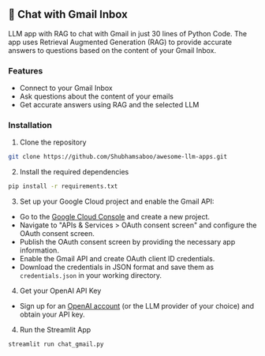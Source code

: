 ## 📨 Chat with Gmail Inbox 

LLM app with RAG to chat with Gmail in just 30 lines of Python Code. The app uses Retrieval Augmented Generation (RAG) to provide accurate answers to questions based on the content of your Gmail Inbox.

### Features

- Connect to your Gmail Inbox
- Ask questions about the content of your emails
- Get accurate answers using RAG and the selected LLM

### Installation

1. Clone the repository

```bash
git clone https://github.com/Shubhamsaboo/awesome-llm-apps.git
```
2. Install the required dependencies

```bash
pip install -r requirements.txt
```

3. Set up your Google Cloud project and enable the Gmail API:

- Go to the [Google Cloud Console](https://console.cloud.google.com/) and create a new project.
- Navigate to "APIs & Services > OAuth consent screen" and configure the OAuth consent screen.
- Publish the OAuth consent screen by providing the necessary app information.
- Enable the Gmail API and create OAuth client ID credentials.
- Download the credentials in JSON format and save them as `credentials.json` in your working directory.

4. Get your OpenAI API Key

- Sign up for an [OpenAI account](https://platform.openai.com/) (or the LLM provider of your choice) and obtain your API key.

4. Run the Streamlit App

```bash
streamlit run chat_gmail.py
```


